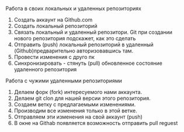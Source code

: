Работа в своих локальных и удаленных репозиториях

1. Создать аккаунт на Github.com 
2. Создать локальный репозиторий
3. Связать локальный и удаленный репозитори. Git при создании нового репозитория подскажет, как это сделать
4. Отправить (push) локальный репозиторий в удаленный (Github)предварительно авторизовавшись там.
5. Провести изменения с друго пк
6. Синхронизировать - стянуть (pull) обновленное состояние удаленного репозитория

Работа с чужими удаленными репозиториями

1. Делаем форк (fork) интересуемого нами аккаунта.
2. Делаем git clon для нашей версии этого репозитория.
3. Создаем ветку с предлагаемыми изменениями.
4. Производим все изменения только в этой ветке.
5. Отправляем эти изменения на свой аккаунт (push)
6. В окне на Githab появляется возможность отправить 
pull reguest
